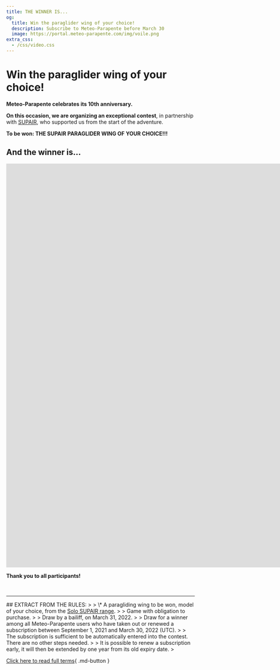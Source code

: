 ```yaml
---
title: THE WINNER IS...
og:
  title: Win the paraglider wing of your choice!
  description: Subscribe to Meteo-Parapente before March 30
  image: https://portal.meteo-parapente.com/img/voile.png
extra_css:
  - /css/video.css
---
```

# Win the paraglider wing of your choice!

**Meteo-Parapente celebrates its 10th anniversary.**

**On this occasion, we are organizing an exceptional contest**, in partnership with <a href="https://www.supair.com" target="_blank">SUPAIR</a>, who supported us from the start of the adventure.

**To be won: THE SUPAIR PARAGLIDER WING OF YOUR CHOICE!!!**

## And the winner is...

<div class="video-wrapper">
<iframe width="1920" height="1080" src="https://www.youtube-nocookie.com/embed/hYSJ3gRvBTA?hl=en&cc_lang_pref=en&cc_load_policy=1" title="YouTube video player" frameborder="0" allow="accelerometer; autoplay; clipboard-write; encrypted-media; gyroscope; picture-in-picture" allowfullscreen></iframe>
</div>

**Thank you to all participants!**

<br>
<hr>
## EXTRACT FROM THE RULES:
>
> \* A paragliding wing to be won, model of your choice, from the <a href="https://www.supair.com/voiles/#category_id_160" target="_blank">Solo SUPAIR range</a>.
>
> Game with obligation to purchase.
>
> Draw by a bailiff, on March 31, 2022.
>
> Draw for a winner among all Meteo-Parapente users who have taken out or renewed a subscription between September 1, 2021 and March 30, 2022 (UTC).
>
> The subscription is sufficient to be automatically entered into the contest. There are no other steps needed.
>
> It is possible to renew a subscription early, it will then be extended by one year from its old expiry date.
>

[Click here to read full terms](terms.md){ .md-button }
